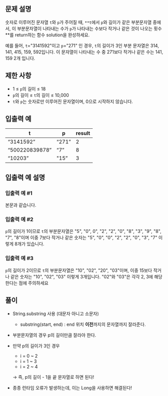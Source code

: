 ## 문제 설명

숫자로 이루어진 문자열 `t`와 `p`가 주어질 때, `**t`에서 `p`와 길이가 같은 부분문자열 중에서, 이 부분문자열이 나타내는 수가 `p`가 나타내는 수보다 작거나 같은 것이 나오는 횟수**를 return하는 함수 solution을 완성하세요.

예를 들어, `t`="3141592"이고 `p`="271" 인 경우, `t`의 길이가 3인 부분 문자열은 314, 141, 415, 159, 592입니다. 이 문자열이 나타내는 수 중 271보다 작거나 같은 수는 141, 159 2개 입니다.

## 제한 사항

- 1 ≤ `p`의 길이 ≤ 18
- `p`의 길이 ≤ `t`의 길이 ≤ 10,000
- `t`와 `p`는 숫자로만 이루어진 문자열이며, 0으로 시작하지 않습니다.

## 입출력 예

| t | p | result |
| --- | --- | --- |
| “3141592” | “271” | 2 |
| “500220839878” | “7” | 8 |
| “10203” | "15” | 3 |

## 입출력 예 설명

### 입출력 예 #1

본문과 같습니다.

### 입출력 예 #2

`p`의 길이가 1이므로 `t`의 부분문자열은 "5", "0", 0", "2", "2", "0", "8", "3", "9", "8", "7", "8"이며 이중 7보다 작거나 같은 숫자는 "5", "0", "0", "2", "2", "0", "3", "7" 이렇게 8개가 있습니다.

### 입출력 예 #3

`p`의 길이가 2이므로 `t`의 부분문자열은 "10", "02", "20", "03"이며, 이중 15보다 작거나 같은 숫자는 "10", "02", "03" 이렇게 3개입니다. "02"와 "03"은 각각 2, 3에 해당한다는 점에 주의하세요

## 풀이

- String.substring 사용 (대문자 아니고 소문자)
    - substring(start, end) : end 위치 **이전**까지의 문자열까지 잘라준다.
- 부분문자열의 경우 p의 길이만큼 잘라야 한다.
- 만약 p의 길이가 3인 경우
    - i = 0 ~ 2
    - i = 1 ~ 3
    - i = 2 ~ 4
    
    → 즉, p의 길이 - 1을 끝 문자열로 하면 된다! 
    
- 종종 런타임 오류가 발생하는데, 이는 Long을 사용하면 해결된다!
